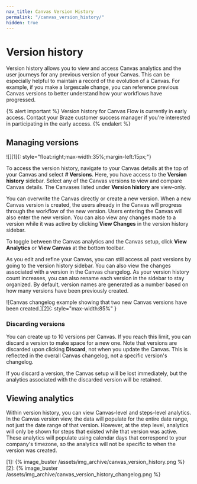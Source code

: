 ```yaml
---
nav_title: Canvas Version History
permalink: "/canvas_version_history/"
hidden: true
---
```


# Version history

Version history allows you to view and access Canvas analytics and the user journeys for any previous version of your Canvas. This can be especially helpful to maintain a record of the evolution of a Canvas. For example, if you make a largescale change, you can reference previous Canvas versions to better understand how your workflows have progressed.

{% alert important %}
Version history for Canvas Flow is currently in early access. Contact your Braze customer success manager if you're interested in participating in the early access.
{% endalert %}

## Managing versions

![][1]{: style="float:right;max-width:35%;margin-left:15px;"}

To access the version history, navigate to your Canvas details at the top of your Canvas and select **# Versions**. Here, you have access to the **Version history** sidebar. Select any of the Canvas versions to view and compare Canvas details. The Canvases listed under **Version history** are view-only.

You can overwrite the Canvas directly or create a new version. When a new Canvas version is created, the users already in the Canvas will progress through the workflow of the new version. Users entering the Canvas will also enter the new version. You can also view any changes made to a version while it was active by clicking **View Changes** in the version history sidebar.
 
To toggle between the Canvas analytics and the Canvas setup, click **View Analytics** or **View Canvas** at the bottom toolbar. 

As you edit and refine your Canvas, you can still access all past versions by going to the version history sidebar. You can also view the changes associated with a version in the Canvas changelog. As your version history count increases, you can also rename each version in the sidebar to stay organized. By default, version names are generated as a number based on how many versions have been previously created.

![Canvas changelog example showing that two new Canvas versions have been created.][2]{: style="max-width:85%" }

### Discarding versions

You can create up to 10 versions per Canvas. If you reach this limit, you can discard a version to make space for a new one. Note that versions are discarded upon clicking **Discard**, not when you update the Canvas. This is reflected in the overall Canvas changelog, not a specific version's changelog.

If you discard a version, the Canvas setup will be lost immediately, but the analytics associated with the discarded version will be retained. 

## Viewing analytics

Within version history, you can view Canvas-level and steps-level analytics. In the Canvas version view, the data will populate for the entire date range, not just the date range of that version. However, at the step level, analytics will only be shown for steps that existed while that version was active. These analytics will populate using calendar days that correspond to your company's timezone, so the analytics will not be specific to when the version was created.

[1]: {% image_buster /assets/img_archive/canvas_version_history.png %} 
[2]: {% image_buster /assets/img_archive/canvas_version_history_changelog.png %}